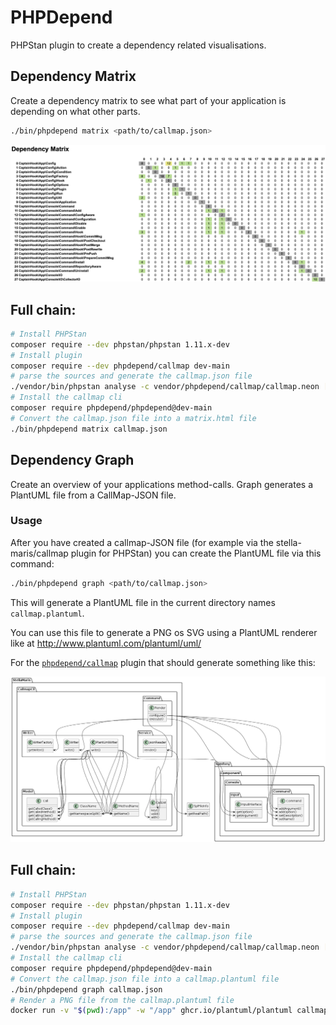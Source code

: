 # PHPDepend
PHPStan plugin to create a dependency related visualisations.

## Dependency Matrix

Create a dependency matrix to see what part of your application is depending on what other parts.

```bash
./bin/phpdepend matrix <path/to/callmap.json>
```

![Example output](dependency-matrix.png)

## Full chain:

```bash
# Install PHPStan
composer require --dev phpstan/phpstan 1.11.x-dev
# Install plugin
composer require --dev phpdepend/callmap dev-main
# parse the sources and generate the callmap.json file
./vendor/bin/phpstan analyse -c vendor/phpdepend/callmap/callmap.neon [path/to/your/sources]
# Install the callmap cli
composer require phpdepend/phpdepend@dev-main
# Convert the callmap.json file into a matrix.html file
./bin/phpdepend matrix callmap.json
```

## Dependency Graph

Create an overview of your applications method-calls.
Graph generates a PlantUML file from a CallMap-JSON file.

### Usage

After you have created a callmap-JSON file (for example via the stella-maris/callmap
plugin for PHPStan) you can create the PlantUML file via this command:

```bash
./bin/phpdepend graph <path/to/callmap.json>
```

This will generate a PlantUML file in the current directory names `callmap.plantuml`.

You can use this file to generate a PNG os SVG using a PlantUML renderer like at
http://www.plantuml.com/plantuml/uml/

For the [`phpdepend/callmap`](https://github.com/phpdepend/callmap) plugin that should generate something like this:

![Example output](callmap.png)


## Full chain:

```bash
# Install PHPStan
composer require --dev phpstan/phpstan 1.11.x-dev
# Install plugin
composer require --dev phpdepend/callmap dev-main
# parse the sources and generate the callmap.json file
./vendor/bin/phpstan analyse -c vendor/phpdepend/callmap/callmap.neon [path/to/your/sources]
# Install the callmap cli
composer require phpdepend/phpdepend@dev-main
# Convert the callmap.json file into a callmap.plantuml file
./bin/phpdepend graph callmap.json
# Render a PNG file from the callmap.plantuml file
docker run -v "$(pwd):/app" -w "/app" ghcr.io/plantuml/plantuml callmap.plantuml
```
